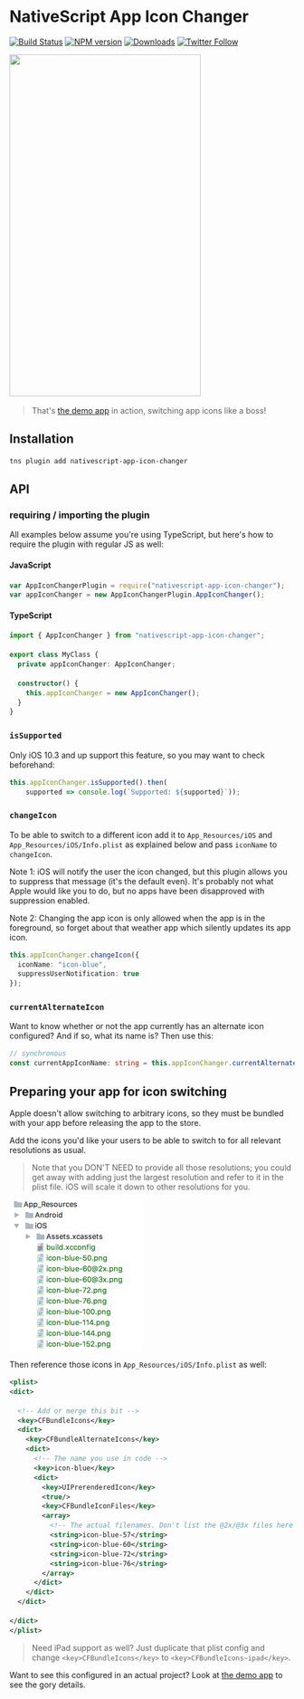 # NativeScript App Icon Changer

[![Build Status][build-status]][build-url]
[![NPM version][npm-image]][npm-url]
[![Downloads][downloads-image]][npm-url]
[![Twitter Follow][twitter-image]][twitter-url]

[build-status]:https://travis-ci.org/EddyVerbruggen/nativescript-app-icon-changer.svg?branch=master
[build-url]:https://travis-ci.org/EddyVerbruggen/nativescript-app-icon-changer
[npm-image]:http://img.shields.io/npm/v/nativescript-app-icon-changer.svg
[npm-url]:https://npmjs.org/package/nativescript-app-icon-changer
[downloads-image]:http://img.shields.io/npm/dm/nativescript-app-icon-changer.svg
[twitter-image]:https://img.shields.io/twitter/follow/eddyverbruggen.svg?style=social&label=Follow%20me
[twitter-url]:https://twitter.com/eddyverbruggen

<img src="https://github.com/EddyVerbruggen/nativescript-app-icon-changer/raw/master/media/demo.gif" width="338px" height="604px" />

> That's [the demo app](https://github.com/EddyVerbruggen/nativescript-app-icon-changer/tree/master/demo) in action, switching app icons like a boss!

## Installation
```bash
tns plugin add nativescript-app-icon-changer
```

## API

### requiring / importing the plugin
All examples below assume you're using TypeScript, but here's how to require the plugin with regular JS as well:

#### JavaScript
```js
var AppIconChangerPlugin = require("nativescript-app-icon-changer");
var appIconChanger = new AppIconChangerPlugin.AppIconChanger();
```

#### TypeScript
```typescript
import { AppIconChanger } from "nativescript-app-icon-changer";

export class MyClass {
  private appIconChanger: AppIconChanger;
  
  constructor() {
    this.appIconChanger = new AppIconChanger();
  }
}
```

### `isSupported`
Only iOS 10.3 and up support this feature, so you may want to check beforehand: 

```typescript
this.appIconChanger.isSupported().then(
    supported => console.log(`Supported: ${supported}`));
```

### `changeIcon`
To be able to switch to a different icon add it to `App_Resources/iOS` and `App_Resources/iOS/Info.plist` as explained below and pass `iconName` to `changeIcon`.

Note 1: iOS will notify the user the icon changed, but this plugin allows you to suppress that message (it's the default even). It's probably not what Apple would like you to do, but no apps have been disapproved with suppression enabled.

Note 2: Changing the app icon is only allowed when the app is in the foreground, so forget about that weather app which silently updates its app icon.

```typescript
this.appIconChanger.changeIcon({
  iconName: "icon-blue",
  suppressUserNotification: true
});
```

### `currentAlternateIcon`
Want to know whether or not the app currently has an alternate icon configured? And if so, what its name is? Then use this:

```typescript
// synchronous
const currentAppIconName: string = this.appIconChanger.currentAlternateIcon();
```

## Preparing your app for icon switching
Apple doesn't allow switching to arbitrary icons, so they must be bundled with your app before releasing the app to the store.

Add the icons you'd like your users to be able to switch to for all relevant resolutions as usual.

> Note that you DON'T NEED to provide all those resolutions; you could get away with adding just the largest resolution and refer to it in the plist file. iOS will scale it down to other resolutions for you.
 
<img src="https://github.com/EddyVerbruggen/nativescript-app-icon-changer/raw/master/media/icon-listing.png" width="236px" height="266px" />

Then reference those icons in `App_Resources/iOS/Info.plist` as well:

```xml
<plist>
<dict>

  <!-- Add or merge this bit -->
  <key>CFBundleIcons</key>
  <dict>
    <key>CFBundleAlternateIcons</key>
    <dict>
      <!-- The name you use in code -->
      <key>icon-blue</key>
      <dict>
        <key>UIPrerenderedIcon</key>
        <true/>
        <key>CFBundleIconFiles</key>
        <array>
          <!-- The actual filenames. Don't list the @2x/@3x files here -->
          <string>icon-blue-57</string>
          <string>icon-blue-60</string>
          <string>icon-blue-72</string>
          <string>icon-blue-76</string>
        </array>
      </dict>
    </dict>
  </dict>

</dict>
</plist>
```

> Need iPad support as well? Just duplicate that plist config and change `<key>CFBundleIcons</key>` to `<key>CFBundleIcons~ipad</key>`.

Want to see this configured in an actual project? Look at [the demo app](https://github.com/EddyVerbruggen/nativescript-app-icon-changer/tree/master/demo/app/App_Resources/iOS) to see the gory details.
